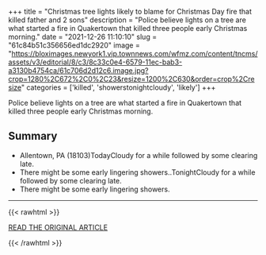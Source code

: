 +++
title = "Christmas tree lights likely to blame for Christmas Day fire that killed father and 2 sons"
description = "Police believe lights on a tree are what started a fire in Quakertown that killed three people early Christmas morning."
date = "2021-12-26 11:10:10"
slug = "61c84b51c356656ed1dc2920"
image = "https://bloximages.newyork1.vip.townnews.com/wfmz.com/content/tncms/assets/v3/editorial/8/c3/8c33c0e4-6579-11ec-bab3-a3130b4754ca/61c706d2d12c6.image.jpg?crop=1280%2C672%2C0%2C23&resize=1200%2C630&order=crop%2Cresize"
categories = ['killed', 'showerstonightcloudy', 'likely']
+++

Police believe lights on a tree are what started a fire in Quakertown that killed three people early Christmas morning.

## Summary

- Allentown, PA (18103)TodayCloudy for a while followed by some clearing late.
- There might be some early lingering showers..TonightCloudy for a while followed by some clearing late.
- There might be some early lingering showers.

---

{{< rawhtml >}}
  <p class="article-category">
    <a target="_blank" href="https://www.wfmz.com/news/area/southeastern-pa/police-christmas-tree-lights-are-likely-to-blame-for-fire-that-killed-a-father-and/article_d644eae4-6576-11ec-978f-e7c8ced6845e.html">READ THE ORIGINAL ARTICLE</a>
  </p>
{{< /rawhtml >}}

